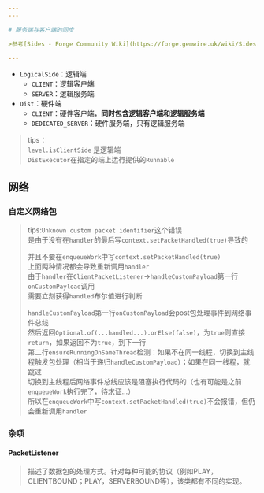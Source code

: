 ```yaml
---
---

# 服务端与客户端的同步

>参考[Sides - Forge Community Wiki](https://forge.gemwire.uk/wiki/Sides/1.18)

---
```


+ `LogicalSide`：逻辑端
  + `CLIENT`：逻辑客户端
  + `SERVER`：逻辑服务端
+ `Dist`：硬件端
  + `CLIENT`：硬件客户端，**同时包含逻辑客户端和逻辑服务端**
  + `DEDICATED_SERVER`：硬件服务端，只有逻辑服务端

>tips：  
>`level.isClientSide` 是逻辑端  
>`DistExecutor`在指定的端上运行提供的`Runnable`

## 网络

### 自定义网络包

>tips:`Unknown custom packet identifier`这个错误  
>是由于没有在`handler`的最后写`context.setPacketHandled(true)`导致的  
>
>并且不要在`enqueueWork`中写`context.setPacketHandled(true)`  
>上面两种情况都会导致重新调用`handler`  
>由于`handler`在`ClientPacketListener`->`handleCustomPayload`第一行`onCustomPayload`调用  
>需要立刻获得`handled`布尔值进行判断
>
>`handleCustomPayload`第一行`onCustomPayload`会post包处理事件到网络事件总线  
>然后返回`Optional.of(...handled...).orElse(false)`，为`true`则直接`return`，如果返回不为`true`，到下一行  
>第二行`ensureRunningOnSameThread`检测：如果不在同一线程，切换到主线程触发包处理（相当于递归`handleCustomPayload`）；如果在同一线程，就跳过  
>切换到主线程后网络事件总线应该是阻塞执行代码的（也有可能是之前`enqueueWork`执行完了，待求证...）  
>所以在`enqueueWork`中写`context.setPacketHandled(true)`不会报错，但仍会重新调用`handler`

### 杂项

#### PacketListener

>描述了数据包的处理方式。针对每种可能的协议（例如PLAY，CLIENTBOUND；PLAY，SERVERBOUND等），该类都有不同的实现。

